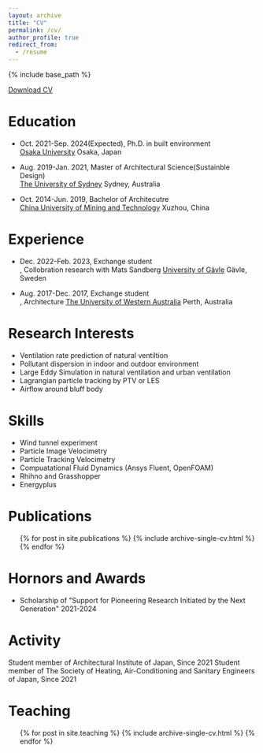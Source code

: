 ```yaml
---
layout: archive
title: "CV"
permalink: /cv/
author_profile: true
redirect_from:
  - /resume
---
```


{% include base_path %}

[Download CV](http://zitaojiang.github.io/files/CV_Zitao_Jiang_202306.pdf)

Education
======
- Oct. 2021-Sep. 2024(Expected), Ph.D. in built environment <br>
[Osaka University](https://www.osaka-u.ac.jp/en) Osaka, Japan

- Aug. 2019-Jan. 2021, Master of Architectural Science(Sustainble Design)<br>
[The University of Sydney](https://www.sydney.edu.au/) Sydney, Australia 

- Oct. 2014-Jun. 2019, Bachelor of Architecutre<br>
[China University of Mining and Technology](https://global.cumt.edu.cn/) Xuzhou, China
  
Experience
======
- Dec. 2022-Feb. 2023, Exchange student <br>, Collobration research with Mats Sandberg
[University of Gävle](https://www.hig.se/Ext/En/University-of-Gavle.html) Gävle, Sweden

- Aug. 2017-Dec. 2017, Exchange student<br>, Architecture
[The University of Western Australia](https://www.uwa.edu.au/) Perth, Australia

Research Interests
======
- Ventilation rate prediction of natural ventiltion
- Pollutant dispersion in indoor and outdoor environment
- Large Eddy Simulation in natural ventilation and urban ventilation
- Lagrangian particle tracking by PTV or LES
- Airflow around bluff body

Skills
======
* Wind tunnel experiment
* Particle Image Velocimetry
* Particle Tracking Velocimetry
* Compuatational Fluid Dynamics (Ansys Fluent, OpenFOAM)
* Rhihno and Grasshopper
* Energyplus

Publications
======
  <ul>{% for post in site.publications %}
    {% include archive-single-cv.html %}
  {% endfor %}</ul>

Hornors and Awards
======
- Scholarship of "Support for Pioneering Research Initiated by the Next Generation" 2021-2024

Activity
======
Student member of Architectural Institute of Japan, Since 2021
Student member of The Society of Heating, Air-Conditioning and Sanitary Engineers of Japan, Since 2021
  
Teaching
======
  <ul>{% for post in site.teaching %}
    {% include archive-single-cv.html %}
  {% endfor %}</ul>
  

